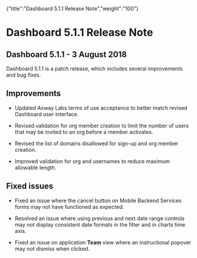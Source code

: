 {"title":"Dashboard 5.1.1 Release Note","weight":"100"} 

# Dashboard 5.1.1 Release Note

## Dashboard 5.1.1 - 3 August 2018

Dashboard 5.1.1 is a patch release, which includes several improvements and bug fixes.

## Improvements

*   Updated Axway Labs terms of use acceptance to better match revised Dashboard user interface.
    
*   Revised validation for org member creation to limit the number of users that may be invited to an org before a member activates.
    
*   Revised the list of domains disallowed for sign-up and org member creation.
    
*   Improved validation for org and usernames to reduce maximum allowable length.
    

## Fixed issues

*   Fixed an issue where the cancel button on Mobile Backend Services forms may not have functioned as expected.
    
*   Resolved an issue where using previous and next date range controls may not display consistent date formats in the filter and in charts time axis.
    
*   Fixed an issue on application **Team** view where an instructional popover may not dismiss when clicked.